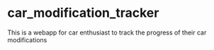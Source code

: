 # car_modification_tracker
This is a webapp for car enthusiast to track the progress of their car modifications
